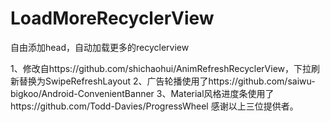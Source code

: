 # LoadMoreRecyclerView
自由添加head，自动加载更多的recyclerview

1、修改自https://github.com/shichaohui/AnimRefreshRecyclerView，下拉刷新替换为SwipeRefreshLayout
2、广告轮播使用了https://github.com/saiwu-bigkoo/Android-ConvenientBanner
3、Material风格进度条使用了https://github.com/Todd-Davies/ProgressWheel
感谢以上三位提供者。


